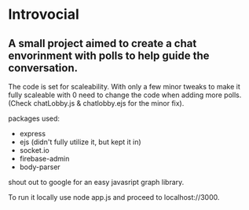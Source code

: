 # Introvocial
## A small project aimed to create a chat envorinment with polls to help guide the conversation.

The code is set for scaleability. With only a few minor tweaks to make it fully scaleable with 0 need to change the code when adding more polls. (Check chatLobby.js & chatlobby.ejs for the minor fix).

packages used:
- express
- ejs (didn't fully utilize it, but kept it in)
- socket.io
- firebase-admin
- body-parser

shout out to google for an easy javasript graph library.

To run it locally use node app.js and proceed to localhost://3000.
